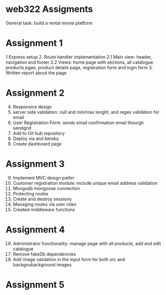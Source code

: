 # web322 Assigments
General task: build a rental movie platform

# Assignment 1
1 Express setup
2. Route handler implementation
2.1 Main view: header, navigation and footer
2.2 Views: home page with sections, all catalogue products pgae, product details page, registration form and login form
3. Written report about the page

# Assignment 2
4. Responsice design
5. server side validation: null and min/max lenght; and regex validation for email
6. User Registration Form: sends email confirmation email thourgh sendgrid
7. Add to Git hub repository
8. Deploy via and keroku
0. Create dashboard page

# Assignment 3
9. Implement MVC deisgn patter
10. Customer registration module: include unique email address validation
11. Mongodb mongoose connection
12. Protecting routes
13. Create and destroy sessions
14. Managing routes via user roles
15. Created middleware functions

# Assignment 4
16. Administrator functionality: manage page with all products, add and edit catalogue
17. Remove fakeDb dependencies
18. Add image validation in the input form for both src and backgoubackground images

# Assignment 5
